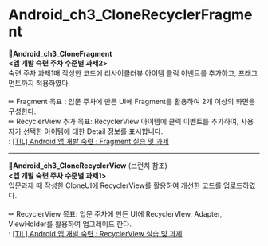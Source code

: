 # Android_ch3_CloneRecyclerFragment
**📖Android_ch3_CloneFragment** <br> 
**<앱 개발 숙련 주차 수준별 과제2>** <br> 숙련 주차 과제1때 작성한 코드에 리사이클러뷰 아이템 클릭 이벤트를 추가하고, 프래그먼트까지 적용하였다. <br> <br>
✏ Fragment 목표 : 입문 주차에 만든 UI에 Fragment를 활용하여 2개 이상의 화면을 구성한다.<br>
✏ RecyclerView 추가 목표: RecyclerView 아이템에 클릭 이벤트를 추가하여, 사용자가 선택한 아이템에 대한 Detail 정보를 표시합니다.<br>
: [[TIL] Android 앱 개발 숙련 : Fragment 실습 및 과제](https://velog.io/@wiz_hey/TIL-Android-%EC%95%B1-%EA%B0%9C%EB%B0%9C-%EC%88%99%EB%A0%A8-Fragment-%EC%8B%A4%EC%8A%B5-%EB%B0%8F-%EA%B3%BC%EC%A0%9C)


<hr>


**📖Android_ch3_CloneRecyclerView** (브런치 참조) <br>
**<앱 개발 숙련 주차 수준별 과제1>** <br> 입문과제 때 작성한 CloneUI에 RecyclerView를 활용하여 개선한 코드를 업로드하였다. <br> <br>
✏ RecyclerView 목표: 입문 주차에 만든 UI에 RecyclerVIew, Adapter, ViewHolder를 활용하여 업그레이드 한다. <br>
: [[TIL] Android 앱 개발 숙련 : RecyclerView 실습 및 과제](https://velog.io/@wiz_hey/TIL-Android-%EC%95%B1-%EA%B0%9C%EB%B0%9C-%EC%88%99%EB%A0%A8-RecyclerView-%EC%8B%A4%EC%8A%B5-%EB%B0%8F-%EA%B3%BC%EC%A0%9C)

